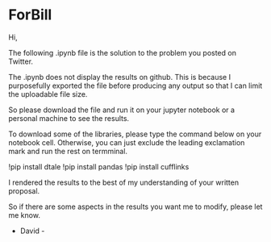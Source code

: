 # ForBill

Hi, 

The following .ipynb file is the solution to the problem you posted on Twitter. 

The .ipynb does not display the results on github. This is because I purposefully exported the file before producing any output so that I can limit the uploadable file size.

So please download the file and run it on your jupyter notebook or a personal machine to see the results.

To download some of the libraries, please type the command below on your notebook cell. Otherwise, you can just exclude the leading exclamation mark and run the rest on termminal.

!pip install dtale
!pip install pandas
!pip install cufflinks

I rendered the results to the best of my understanding of your written proposal. 

So if there are some aspects in the results you want me to modify, please let me know.

- David -
